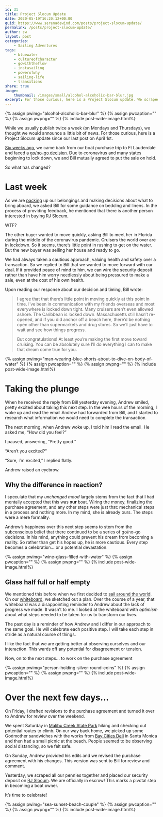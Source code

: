 ```yaml
---
id: 31
title: Project Slocum Update
date: 2020-05-19T16:20:12+00:00
guid: https://www.serenadewind.com/posts/project-slocum-update/
permalink: /posts/project-slocum-update/
author: sw
layout: post
categories:
    - Sailing Adventures
tags:
    - bluewater
    - cultureofcharacter
    - gowiththeflow
    - instasailing
    - powerofwhy
    - sailing-life
    - transitions
share: true
image:
    thumbnail: /images/small/alcohol-alcoholic-bar-blur.jpg 
excerpt: For those curious, here is a Project Slocum update. We scraped all our pennies together and put a deposit on s/v Rachel J Slocum. We are officially in escrow... Time to celebrate!
---
```


{% assign pwimg="alcohol-alcoholic-bar-blur" %}
{% assign pwcaption="" %}
{% assign pwpng="" %}
{% include post-wide-image.html%}

While we usually publish twice a week (on Mondays and Thursdays), we thought we would announce a little bit of news. For those curious, here is a Project Slocum update since our last post on April 1st.

[Six weeks ago](https://serenadewind.com/posts/every-6-weeks/), we came back from our boat purchase trip to Ft Lauderdale and faced a [go/no-go decision](https://serenadewind.com/posts/go-no-go-decision/). Due to coronavirus and many states beginning to lock down, we and Bill mutually agreed to put the sale on hold.

So what has changed?

# Last week

As we are [packing](https://www.serenadewind.com/posts/packing-light/ "packing light") up our belongings and making decisions about what to bring aboard, we asked Bill for some guidance on bedding and linens. In the process of providing feedback, he mentioned that there is another person interested in buying RJ Slocum.

WTF?

The other buyer wanted to move quickly, asking Bill to meet her in Florida during the middle of the coronavirus pandemic. Cruisers the world over are in lockdown. So it seems, there’s little point in rushing to get on the water. But the new buyer was selling her house and ready to go.

We had always taken a cautious approach, valuing health and safety over a transaction. So we replied to Bill that we wanted to move forward with our deal. If it provided peace of mind to him, we can wire the security deposit rather than have him worry needlessly about being pressured to make a sale, even at the cost of his own health.

Upon reading our response about our decision and timing, Bill wrote:

> I agree that that there’s little point in moving quickly at this point in time. I’ve been in communication with my friends overseas and most everywhere is locked down tight. Many cruisers aren’t even allowed ashore. The Caribbean is locked down. Massachusetts still hasn’t re-opened, and if you did anchor off a beach here, there’d be nothing open other than supermarkets and drug stores. So we’ll just have to wait and see how things progress.
> 
> But congratulations! At least you’re making the first move toward cruising. You can be absolutely sure I’ll do everything I can to make that dream come true for you.

{% assign pwimg="man-wearing-blue-shorts-about-to-dive-on-body-of-water" %}
{% assign pwcaption="" %}
{% assign pwpng="" %}
{% include post-wide-image.html%}

# Taking the plunge

When he received the reply from Bill yesterday evening, Andrew smiled, pretty excited about taking this next step. In the wee hours of the morning, I woke up and read the email Andrew had forwarded from Bill, and I started to research what information we would need to complete the transaction.

The next morning, when Andrew woke up, I told him I read the email. He asked me, “How did you feel?”

I paused, answering, “Pretty good.”

“Aren’t you excited?”

“Sure, I’m excited,” I replied flatly.

Andrew raised an eyebrow.

## Why the difference in reaction?

I speculate that my _unchanged mood_ largely stems from the fact that I had mentally accepted that this was **our**  boat. Wiring the money, finalizing the purchase agreement, and any other steps were just that: mechanical steps in a process and nothing more. In my mind, she is already ours. The steps were a mere formality.

Andrew’s happiness over this next step seems to stem from the subconscious belief that there continued to be a series of go/no-go decisions. In his mind, anything could prevent his dream from becoming a reality. So rather than get his hopes up, he is more cautious. Every step becomes a celebration… or a potential devastation.

{% assign pwimg="wine-glass-filled-with-water" %}
{% assign pwcaption="" %}
{% assign pwpng="" %}
{% include post-wide-image.html%}

## Glass half full or half empty

We mentioned this before when we first decided to [sail around the world](https://serenadewind.com/posts/sailing-around-the-world/ "sail around the world"). On our [whiteboard](https://serenadewind.com/posts/life-reset-on-whiteboard/ "whiteboard"), we sketched out a plan. Over the course of a year, that whiteboard was a disappointing reminder to Andrew about the lack of progress we made. It wasn’t to me. I looked at the whiteboard with _optimism_ about what steps needed to be taken for us to transform our lives.

The past day is a reminder of how Andrew and I differ in our approach to the same goal. He will celebrate each positive step. I will take each step in stride as a natural course of things.

I like the fact that we are getting better at observing ourselves and our interaction. This wards off any potential for disagreement or tension.

Now, on to the next steps… to work on the purchase agreement

{% assign pwimg="person-holding-silver-round-coins" %}
{% assign pwcaption="" %}
{% assign pwpng="" %}
{% include post-wide-image.html%}

# Over the next few days…

On Friday, I drafted revisions to the purchase agreement and turned it over to Andrew for review over the weekend.

We spent Saturday in [Malibu Creek State Park](https://www.mountainproject.com/area/105870845/malibu-creek-state-park)  hiking and checking out potential routes to climb. On our way back home, we picked up some Godmother sandwiches with the works from [Bay Cities Deli](https://www.baycitiesitaliandeli.com/) in Santa Monica and then had a small picnic at the beach. People seemed to be observing social distancing, so we felt safe.

On Sunday, Andrew provided his edits and we revised the purchase agreement with his changes. This version was sent to Bill for review and comment.

Yesterday, we scraped all our pennies together and placed our security deposit on [RJ Slocum](https://serenadewind.com/posts/when-first-we-saw-rachel-j-slocum/). We are officially in escrow! This marks a pivotal step in becoming a boat owner.

It’s time to celebrate!

{% assign pwimg="sea-sunset-beach-couple" %}
{% assign pwcaption="" %}
{% assign pwpng="" %}
{% include post-wide-image.html%}
